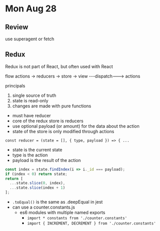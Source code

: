 # Mon Aug 28

## Review
use superagent or fetch

## Redux
Redux is not part of React, but often used with React

flow
actions -> reducers -> store -> view ---dispatch---> actions

principals
1. single source of truth
2. state is read-only
3. changes are made with pure functions

* must have reducer
* core of the redux store is reducers
* use optional payload (or amount) for the data about the action
* state of the store is only modified through actions

`const reducer = (state = [], { type, payload }) => { ... `
* state is the current state
* type is the action
* payload is the result of the action

```js
const index = state.findIndex(i => i._id === payload);
if (index < 0) return state;
return [
  ...state.slice(0, index),
  ...state.slice(index + 1)
];
```

* `.toEqual()` is the same as .deepEqual in jest
* can use a counter.constants.js
  * es6 modules with multiple named exports
    * `import * constants from './counter.constants'`
    * `import { INCREMENT, DECREMENT } from './counter.constants'`
